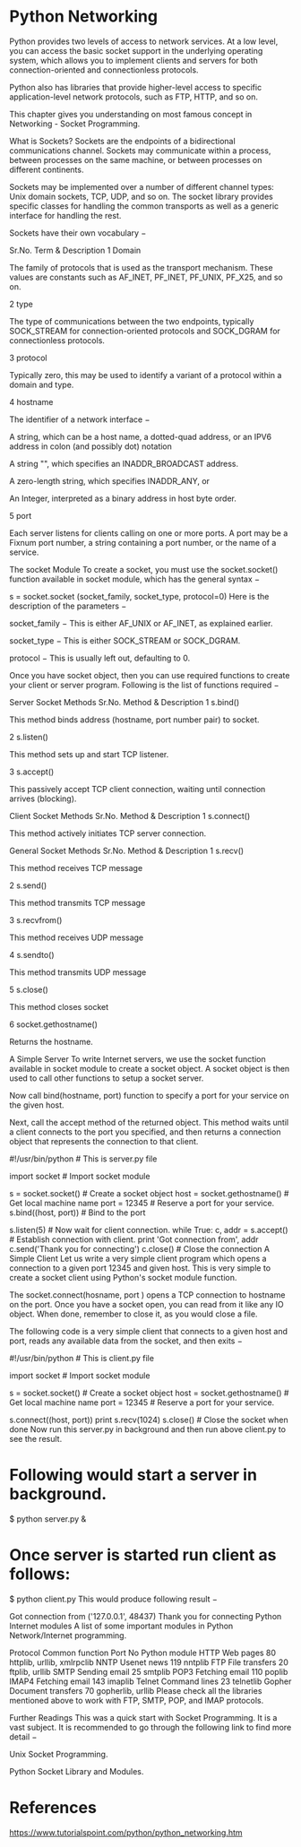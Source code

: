 # Python Networking

Python provides two levels of access to network services. At a low level, you can access the basic socket support in the underlying operating system, which allows you to implement clients and servers for both connection-oriented and connectionless protocols.

Python also has libraries that provide higher-level access to specific application-level network protocols, such as FTP, HTTP, and so on.

This chapter gives you understanding on most famous concept in Networking - Socket Programming.

What is Sockets?
Sockets are the endpoints of a bidirectional communications channel. Sockets may communicate within a process, between processes on the same machine, or between processes on different continents.

Sockets may be implemented over a number of different channel types: Unix domain sockets, TCP, UDP, and so on. The socket library provides specific classes for handling the common transports as well as a generic interface for handling the rest.

Sockets have their own vocabulary −

Sr.No.	Term & Description
1
Domain

The family of protocols that is used as the transport mechanism. These values are constants such as AF_INET, PF_INET, PF_UNIX, PF_X25, and so on.

2
type

The type of communications between the two endpoints, typically SOCK_STREAM for connection-oriented protocols and SOCK_DGRAM for connectionless protocols.

3
protocol

Typically zero, this may be used to identify a variant of a protocol within a domain and type.

4
hostname

The identifier of a network interface −

A string, which can be a host name, a dotted-quad address, or an IPV6 address in colon (and possibly dot) notation

A string "<broadcast>", which specifies an INADDR_BROADCAST address.

A zero-length string, which specifies INADDR_ANY, or

An Integer, interpreted as a binary address in host byte order.

5
port

Each server listens for clients calling on one or more ports. A port may be a Fixnum port number, a string containing a port number, or the name of a service.

The socket Module
To create a socket, you must use the socket.socket() function available in socket module, which has the general syntax −

s = socket.socket (socket_family, socket_type, protocol=0)
Here is the description of the parameters −

socket_family − This is either AF_UNIX or AF_INET, as explained earlier.

socket_type − This is either SOCK_STREAM or SOCK_DGRAM.

protocol − This is usually left out, defaulting to 0.

Once you have socket object, then you can use required functions to create your client or server program. Following is the list of functions required −

Server Socket Methods
Sr.No.	Method & Description
1
s.bind()

This method binds address (hostname, port number pair) to socket.

2
s.listen()

This method sets up and start TCP listener.

3
s.accept()

This passively accept TCP client connection, waiting until connection arrives (blocking).

Client Socket Methods
Sr.No.	Method & Description
1
s.connect()

This method actively initiates TCP server connection.

General Socket Methods
Sr.No.	Method & Description
1
s.recv()

This method receives TCP message

2
s.send()

This method transmits TCP message

3
s.recvfrom()

This method receives UDP message

4
s.sendto()

This method transmits UDP message

5
s.close()

This method closes socket

6
socket.gethostname()

Returns the hostname.

A Simple Server
To write Internet servers, we use the socket function available in socket module to create a socket object. A socket object is then used to call other functions to setup a socket server.

Now call bind(hostname, port) function to specify a port for your service on the given host.

Next, call the accept method of the returned object. This method waits until a client connects to the port you specified, and then returns a connection object that represents the connection to that client.

#!/usr/bin/python           # This is server.py file

import socket               # Import socket module

s = socket.socket()         # Create a socket object
host = socket.gethostname() # Get local machine name
port = 12345                # Reserve a port for your service.
s.bind((host, port))        # Bind to the port

s.listen(5)                 # Now wait for client connection.
while True:
   c, addr = s.accept()     # Establish connection with client.
   print 'Got connection from', addr
   c.send('Thank you for connecting')
   c.close()                # Close the connection
A Simple Client
Let us write a very simple client program which opens a connection to a given port 12345 and given host. This is very simple to create a socket client using Python's socket module function.

The socket.connect(hosname, port ) opens a TCP connection to hostname on the port. Once you have a socket open, you can read from it like any IO object. When done, remember to close it, as you would close a file.

The following code is a very simple client that connects to a given host and port, reads any available data from the socket, and then exits −

#!/usr/bin/python           # This is client.py file

import socket               # Import socket module

s = socket.socket()         # Create a socket object
host = socket.gethostname() # Get local machine name
port = 12345                # Reserve a port for your service.

s.connect((host, port))
print s.recv(1024)
s.close()                     # Close the socket when done
Now run this server.py in background and then run above client.py to see the result.

# Following would start a server in background.
$ python server.py &

# Once server is started run client as follows:
$ python client.py
This would produce following result −

Got connection from ('127.0.0.1', 48437)
Thank you for connecting
Python Internet modules
A list of some important modules in Python Network/Internet programming.

Protocol	Common function	Port No	Python module
HTTP	Web pages	80	httplib, urllib, xmlrpclib
NNTP	Usenet news	119	nntplib
FTP	File transfers	20	ftplib, urllib
SMTP	Sending email	25	smtplib
POP3	Fetching email	110	poplib
IMAP4	Fetching email	143	imaplib
Telnet	Command lines	23	telnetlib
Gopher	Document transfers	70	gopherlib, urllib
Please check all the libraries mentioned above to work with FTP, SMTP, POP, and IMAP protocols.

Further Readings
This was a quick start with Socket Programming. It is a vast subject. It is recommended to go through the following link to find more detail −

Unix Socket Programming.

Python Socket Library and Modules.

# References
https://www.tutorialspoint.com/python/python_networking.htm
